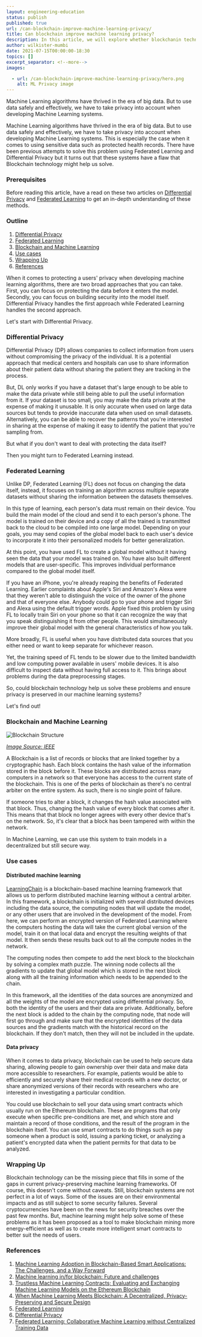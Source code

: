 ```yaml
---
layout: engineering-education
status: publish
published: true
url: /can-blockchain-improve-machine-learning-privacy/
title: Can blockchain improve machine learning privacy?
description: In this article, we will explore whether blockchanin technology can improve machine learning privacy. 
author: wilkister-mumbi
date: 2021-07-15T00:00:00-18:30
topics: []
excerpt_separator: <!--more-->
images:

  - url: /can-blockchain-improve-machine-learning-privacy/hero.png
    alt: ML Privacy image
---
```

Machine Learning algorithms have thrived in the era of big data. But to use data safely and effectively, we have to take privacy into account when developing Machine Learning systems.
<!--more-->

Machine Learning algorithms have thrived in the era of big data. But to use data safely and effectively, we have to take privacy into account when developing Machine Learning systems. This is especially the case when it comes to using sensitive data such as protected health records. There have been previous attempts to solve this problem using Federated Learning and Differential Privacy but it turns out that these systems have a flaw that Blockchain technology might help us solve.

### Prerequisites
Before reading this article, have a read on these two articles on [Differential Privacy](https://www.section.io/engineering-education/understanding-differential-privacy/) and [Federated Learning](https://www.section.io/engineering-education/secured-deeplearning-in-remote-devices/) to get an in-depth understanding of these methods. 

### Outline
1. [Differential Privacy](#differential-privacy)
2. [Federated Learning](#federated-learning) 
3. [Blockchain and Machine Learning](#blockchain-and-machine-learning)
4. [Use cases](#use-cases)
5. [Wrapping Up](#wrapping-up)
6. [References](#references)

When it comes to protecting a users' privacy when developing machine learning algorithms, there are two broad approaches that you can take. First, you can focus on protecting the data before it enters the model. Secondly, you can focus on building security into the model itself. Differential Privacy handles the first approach while Federated Learning handles the second approach.

Let's start with Differential Privacy.

### Differential Privacy
Differential Privacy (DP) allows companies to collect information from users without compromising the privacy of the individual. It is a potential approach that medical centers and hospitals can use to share information about their patient data without sharing the patient they are tracking in the process.

But, DL only works if you have a dataset that's large enough to be able to make the data private while still being able to pull the useful information from it. If your dataset is too small, you may make the data private at the expense of making it unusable. It is only accurate when used on large data sources but tends to provide inaccurate data when used on small datasets. Alternatively, you can be able to recover the patterns that you're interested in sharing at the expense of making it easy to identify the patient that you're sampling from.

But what if you don't want to deal with protecting the data itself? 

Then you might turn to Federated Learning instead.

### Federated Learning
Unlike DP, Federated Learning (FL) does not focus on changing the data itself, instead, it focuses on training an algorithm across multiple separate datasets without sharing the information between the datasets themselves. 

In this type of learning, each person's data must remain on their device. You build the main model of the cloud and send it to each person's phone. The model is trained on their device and a copy of all the trained is transmitted back to the cloud to be compiled into one large model. Depending on your goals, you may send copies of the global model back to each user's device to incorporate it into their personalized models for better generalization.

At this point, you have used FL to create a global model without it having seen the data that your model was trained on. You have also built different models that are user-specific. This improves individual performance compared to the global model itself.

If you have an iPhone, you're already reaping the benefits of Federated Learning. Earlier complaints about Apple's Siri and Amazon's Alexa were that they weren't able to distinguish the voice of the owner of the phone and that of everyone else. Anybody could go to your phone and trigger Siri and Alexa using the default trigger words. Apple fixed this problem by using FL to locally train Siri on your phone so that it can recognize the way that you speak distinguishing it from other people. This would simultaneously improve their global model with the general characteristics of how you talk.

More broadly, FL is useful when you have distributed data sources that you either need or want to keep separate for whichever reason.

Yet, the training speed of FL tends to be slower due to the limited bandwidth and low computing power available in users' mobile devices. It is also difficult to inspect data without having full access to it. This brings about problems during the data preprocessing stages.

So, could blockchain technology help us solve these problems and ensure privacy is preserved in our machine learning systems?

Let's find out!

### Blockchain and Machine Learning
![Blockchain Structure](/engineering-education/blockchain-structure.PNG)

*[Image Source: IEEE](DOI:10.1109/ACCESS.2019.2961372)*

A Blockchain is a list of records or blocks that are linked together by a cryptographic hash. Each block contains the hash value of the information stored in the block before it. These blocks are distributed across many computers in a network so that everyone has access to the current state of the blockchain. This is one of the perks of blockchain as there's no central arbiter on the entire system. As such, there is no single point of failure.

If someone tries to alter a block, it changes the hash value associated with that block. Thus, changing the hash value of every block that comes after it. This means that that block no longer agrees with every other device that's on the network. So, it's clear that a block has been tampered with within the network.

In Machine Learning, we can use this system to train models in a decentralized but still secure way. 

### Use cases
#### Distributed machine learning
[LearningChain](https://ieeexplore.ieee.org/document/8622598) is a blockchain-based machine learning framework that allows us to perform distributed machine learning without a central arbiter. In this framework, a blockchain is initialized with several distributed devices including the data source, the computing nodes that will update the model, or any other users that are involved in the development of the model. From here, we can perform an encrypted version of Federated Learning where the computers hosting the data will take the current global version of the model, train it on that local data and encrypt the resulting weights of that model. It then sends these results back out to all the compute nodes in the network.

The computing nodes then compete to add the next block to the blockchain by solving a complex math puzzle. The winning node collects all the gradients to update that global model which is stored in the next block along with all the training information which needs to be appended to the chain.

In this framework, all the identities of the data sources are anonymized and all the weights of the model are encrypted using differential privacy. So, both the identity of the users and their data are private. Additionally, before the next block is added to the chain by the computing node, that node will first go through and make sure that the encrypted identities of the data sources and the gradients match with the historical record on the blockchain. If they don't match, then they will not be included in the update.

#### Data privacy
When it comes to data privacy, blockchain can be used to help secure data sharing, allowing people to gain ownership over their data and make data more accessible to researchers. For example, patients would be able to efficiently and securely share their medical records with a new doctor, or share anonymized versions of their records with researchers who are interested in investigating a particular condition. 

You could use blockchain to sell your data using smart contracts which usually run on the Ethereum blockchain. These are programs that only execute when specific pre-conditions are met, and which store and maintain a record of those conditions, and the result of the program in the blockchain itself. You can use smart contracts to do things such as pay someone when a product is sold, issuing a parking ticket, or analyzing a patient's encrypted data when the patient permits for that data to be analyzed.

### Wrapping Up
Blockchain technology can be the missing piece that fills in some of the gaps in current privacy-preserving machine learning frameworks. Of course, this doesn't come without caveats. Still, blockchain systems are not perfect in a lot of ways. Some of the issues are on their environmental impacts and as still subject to some security failures. Several cryptocurrencies have been on the news for security breaches over the past few months. But, machine learning might help solve some of these problems as it has been proposed as a tool to make blockchain mining more energy-efficient as well as to create more intelligent smart contracts to better suit the needs of users.

### References
1. [Machine Learning Adoption in Blockchain-Based Smart Applications: The Challenges, and a Way Forward](DOI:10.1109/ACCESS.2019.2961372)
2. [Machine learning in/for blockchain: Future and challenges](https://arxiv.org/pdf/1909.06189.pdf)
3. [Trustless Machine Learning Contracts; Evaluating and Exchanging Machine Learning Models on the Ethereum Blockchain](https://arxiv.org/pdf/1802.10185.pdf)
4. [When Machine Learning Meets Blockchain: A Decentralized, Privacy-Preserving and Secure Design](https://ieeexplore.ieee.org/document/8622598)
5. [Federated Learning](https://www.section.io/engineering-education/secured-deeplearning-in-remote-devices/)
6. [Differential Privacy](https://www.section.io/engineering-education/understanding-differential-privacy/)
7. [Federated Learning: Collaborative Machine Learning without Centralized Training Data ](https://ai.googleblog.com/2017/04/federated-learning-collaborative.html)
